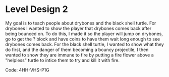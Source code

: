 # Level Design 2

My goal is to teach people about drybones and the black shell turtle. For drybones I wanted to show the player that drybones comes back after being bounced on. To do this, I made it so the player will jump on drybones, go to get the ? block and have coins to have them wait long enough to see drybones comes back. For the black shell turtle, I wanted to show what they do first, and the danger of them becoming a bouncy projectile, I then wanted to show they are immune to fire by putting a fire flower above a "helpless" turtle to intice them to try and kill it with fire.

Code: 4HH-VHS-P1G
